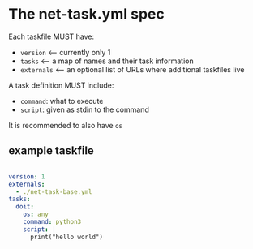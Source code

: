 # The net-task.yml spec

Each taskfile MUST have:

  * `version` <-- currently only 1
  * `tasks` <-- a map of names and their task information
  * `externals` <-- an optional list of URLs where additional taskfiles live

A task definition MUST include:
  * `command`: what to execute
  * `script`: given as stdin to the command

It is recommended to also have `os`

## example taskfile

```yaml

version: 1
externals:
  - ./net-task-base.yml
tasks:
  doit:
    os: any
    command: python3
    script: |
      print("hello world")


```
